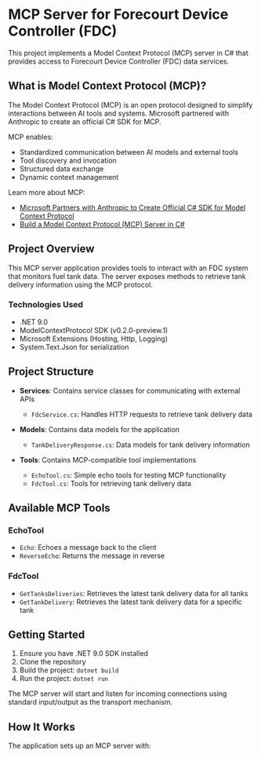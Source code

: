 # MCP Server for Forecourt Device Controller (FDC)

This project implements a Model Context Protocol (MCP) server in C# that provides access to Forecourt Device Controller (FDC) data services.

## What is Model Context Protocol (MCP)?

The Model Context Protocol (MCP) is an open protocol designed to simplify interactions between AI tools and systems. Microsoft partnered with Anthropic to create an official C# SDK for MCP.

MCP enables:
- Standardized communication between AI models and external tools
- Tool discovery and invocation
- Structured data exchange
- Dynamic context management

Learn more about MCP:
- [Microsoft Partners with Anthropic to Create Official C# SDK for Model Context Protocol](https://devblogs.microsoft.com/blog/microsoft-partners-with-anthropic-to-create-official-c-sdk-for-model-context-protocol)
- [Build a Model Context Protocol (MCP) Server in C#](https://devblogs.microsoft.com/dotnet/build-a-model-context-protocol-mcp-server-in-csharp/)

## Project Overview

This MCP server application provides tools to interact with an FDC system that monitors fuel tank data. The server exposes methods to retrieve tank delivery information using the MCP protocol.

### Technologies Used

- .NET 9.0
- ModelContextProtocol SDK (v0.2.0-preview.1)
- Microsoft Extensions (Hosting, Http, Logging)
- System.Text.Json for serialization

## Project Structure

- **Services**: Contains service classes for communicating with external APIs
  - `FdcService.cs`: Handles HTTP requests to retrieve tank delivery data

- **Models**: Contains data models for the application
  - `TankDeliveryResponse.cs`: Data models for tank delivery information

- **Tools**: Contains MCP-compatible tool implementations
  - `EchoTool.cs`: Simple echo tools for testing MCP functionality
  - `FdcTool.cs`: Tools for retrieving tank delivery data

## Available MCP Tools

### EchoTool
- `Echo`: Echoes a message back to the client
- `ReverseEcho`: Returns the message in reverse

### FdcTool
- `GetTanksDeliveries`: Retrieves the latest tank delivery data for all tanks
- `GetTankDelivery`: Retrieves the latest tank delivery data for a specific tank

## Getting Started

1. Ensure you have .NET 9.0 SDK installed
2. Clone the repository
3. Build the project: `dotnet build`
4. Run the project: `dotnet run`

The MCP server will start and listen for incoming connections using standard input/output as the transport mechanism.

## How It Works

The application sets up an MCP server with: